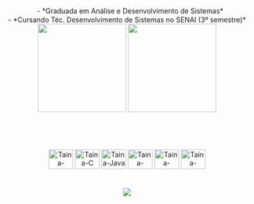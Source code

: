 
<div align="center">
ㅤ- *Graduada em Análise e Desenvolvimento de Sistemas*
  <br>
  - *Cursando Téc. Desenvolvimento de Sistemas no SENAI (3º semestre)*
<div>
  <img height = "180em" src="https://github-readme-stats.vercel.app/api?username=ClaraEsquivel&show_icons=true&theme=dracula" />
  <img height = "180em" src="https://github-readme-stats.vercel.app/api/top-langs/?username=ClaraEsquivel&layout=compact&theme=dracula" />
<div>

<br>

#

<div style="display: inline_block"><br>
  <img align="center" alt="Taina-Python" height="40" width="50" src="https://img.icons8.com/nolan/64/python.png" alt="python">
  <img align="center" alt="Taina-C" height="40" width="50" src="https://img.icons8.com/nolan/64/c.png" alt="c">
  <img align="center" alt="Taina-Java" height="40" width="50" src="https://img.icons8.com/nolan/64/java-coffee-cup-logo.png" alt="java-coffee-cup-logo">
  <img align="center" alt="Taina-Vscode" height="40" width="50" src="https://img.icons8.com/nolan/64/visual-studio.png" alt="visual-studio">
  <img align="center" alt="Taina-Vscode" height="40" width="50" src="https://img.icons8.com/nolan/64/css3.png" alt="css3">
  <img align="center" alt="Taina-Vscode" height="40" width="50" src="https://img.icons8.com/nolan/64/html-5.png" alt="html-5"/>
  
</div>

#

<div> 
  <a href="https://www.linkedin.com/in/clara-lemos-de-oliveira-esquivel-186522238/" target="_blank"><img src="https://img.shields.io/badge/-LinkedIn-%230077B5?style=for-the-badge&logo=linkedin&logoColor=white" target="_blank"></a> 
</div>

</div>
